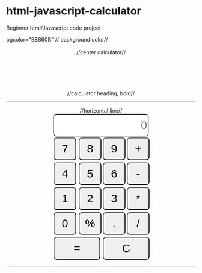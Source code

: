 # html-javascript-calculator
Beginner html/Javascript code project


<html>
<head>
<title>iCalculator</title>
</head>

<body> bgcolor="B8860B"                     // background color//
<center><br> //center calculator//
<h1><b><font color ="white" style = font-size:70">Javascript Calculator</font></h1></B>     //calculator heading, bold//
<hr size=20 color="black"> //horizontal line//
<div style = "width:261px; background:"FFF8DC">
<form name ="Calculator">
<input name ="display" placeholder ="0" style="width:254px; height:60px; text-align:right; font-size:30; border-radius:8px; margin"/>
<br>
<input type ="button" value="7" onClick ="document.Calculator.display.value ="7" style ="width:60px; height:60px; font-size:30; border-radius:8px; margin:3px"/>
<input type ="button" value="8" onClick ="document.Calculator.display.value ="8" style ="width:60px; height:60px; font-size:30; border-radius:8px"/>
<input type ="button" value="9" onClick ="document.Calculator.display.value ="9" style ="width:60px; height:60px; font-size:30; border-radius:8px"/>
<input type ="button" value="+" onClick ="btnplus()" style ="width:60px; height:60px; font-size:30px; border-radius:8px"/>
<br>
<input type ="button" value="4" onClick ="document.Calculator.display.value ="4" style ="width:60px; height:60px; font-size:30; border-radius:8px; margin:3px"/>
<input type ="button" value="5" onClick ="document.Calculator.display.value ="5" style ="width:60px; height:60px; font-size:30; border-radius:8px"/>
<input type ="button" value="6" onClick ="document.Calculator.display.value ="6" style ="width:60px; height:60px; font-size:30; border-radius:8px"/>
<input type ="button" value="-" onClick ="btnplus()" style ="width:60px; height:60px; font-size:30px; border-radius:8px"/>
<br>
<input type ="button" value="1" onClick ="document.Calculator.display.value ="1" style ="width:60px; height:60px; font-size:30; border-radius:8px; margin:3px"/>
<input type ="button" value="2" onClick ="document.Calculator.display.value ="2" style ="width:60px; height:60px; font-size:30; border-radius:8px"/>
<input type ="button" value="3" onClick ="document.Calculator.display.value ="3" style ="width:60px; height:60px; font-size:30; border-radius:8px"/>
<input type ="button" value="*" onClick ="btnmult()" style ="width:60px; height:60px; font-size:30px; border-radius:8px"/>
<br>
<input type ="button" value="0" onClick ="document.Calculator.display.value ="0" style ="width:60px; height:60px; font-size:30; border-radius:8px; margin:3px"/>
<input type ="button" value="%" onClick =btnmod()" style ="width:60px; height:60px; font-size:30; border-radius:8px"/>
<input type ="button" value="." onClick =btndot()" style ="width:60px; height:60px; font-size:30; border-radius:8px"/>
<input type ="button" value="/" onClick =btndiv()" style ="width:60px; height:60px; font-size:30; border-radius:8px"/>
<br>
<input type ="button" value="=" onClick ="document.Calculator.display.value = eval(document.Calculator.display.value)"
style ="width:124px; height:60px; font-size:30px; border-radius:8px; margin:3px"/>
<input type ="button" value="C" onClick ="btnclear()" style ="width:124px; height:60px; font-size:30px; border-radius:8px "/>

</form></div>
<hr size=20 color = "black">
<SCRIPT>
function btnplus()
{   document.Calculator.display.value +="+";
document.Calculator.display.style.textAlign="right";}
function btnsub()
{   document.Calculator.display.value +="-";
document.Calcultor.display.style.textAlign="right";}
function btnmult()
{   document.Calculator.display.value +="*";
document.Calculator.display.style.textAlign="right";}

</SCRIPT>
</center
</BODY>
</HTML>
